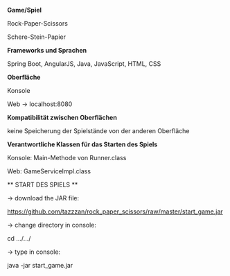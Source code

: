 **Game/Spiel**

Rock-Paper-Scissors

Schere-Stein-Papier

**Frameworks und Sprachen**

Spring Boot, AngularJS, Java, JavaScript, HTML, CSS

**Oberfläche**

Konsole

Web -> localhost:8080

**Kompatibilität zwischen Oberflächen**

keine Speicherung der Spielstände von der anderen Oberfläche

**Verantwortliche Klassen für das Starten des Spiels**

Konsole: Main-Methode von Runner.class

Web: GameServiceImpl.class



** START DES SPIELS **

-> download the JAR file:

https://github.com/tazzzan/rock_paper_scissors/raw/master/start_game.jar

-> change directory in console:

cd .../.../

-> type in console:

java -jar start_game.jar
